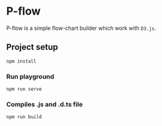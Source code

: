 # P-flow

P-flow is a simple flow-chart builder which work with `D3.js`.

## Project setup

```
npm install
```

### Run playground

```
npm run serve
```

### Compiles .js and .d.ts file

```
npm run build
```
